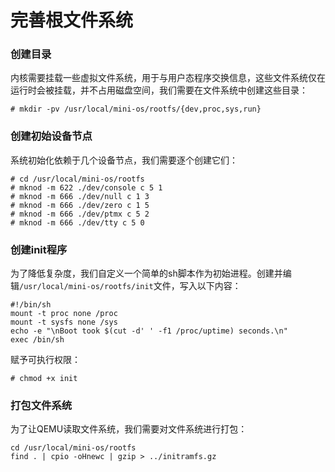 # 完善根文件系统

### 创建目录

内核需要挂载一些虚拟文件系统，用于与用户态程序交换信息，这些文件系统仅在运行时会被挂载，并不占用磁盘空间，我们需要在文件系统中创建这些目录：

```
# mkdir -pv /usr/local/mini-os/rootfs/{dev,proc,sys,run}
```

### 创建初始设备节点

系统初始化依赖于几个设备节点，我们需要逐个创建它们：

```
# cd /usr/local/mini-os/rootfs
# mknod -m 622 ./dev/console c 5 1
# mknod -m 666 ./dev/null c 1 3
# mknod -m 666 ./dev/zero c 1 5
# mknod -m 666 ./dev/ptmx c 5 2
# mknod -m 666 ./dev/tty c 5 0
```
### 创建init程序

为了降低复杂度，我们自定义一个简单的sh脚本作为初始进程。创建并编辑`/usr/local/mini-os/rootfs/init`文件，写入以下内容：

```
#!/bin/sh
mount -t proc none /proc
mount -t sysfs none /sys
echo -e "\nBoot took $(cut -d' ' -f1 /proc/uptime) seconds.\n"
exec /bin/sh
```

赋予可执行权限：

```
# chmod +x init
```

### 打包文件系统

为了让QEMU读取文件系统，我们需要对文件系统进行打包：

```
cd /usr/local/mini-os/rootfs
find . | cpio -oHnewc | gzip > ../initramfs.gz
```